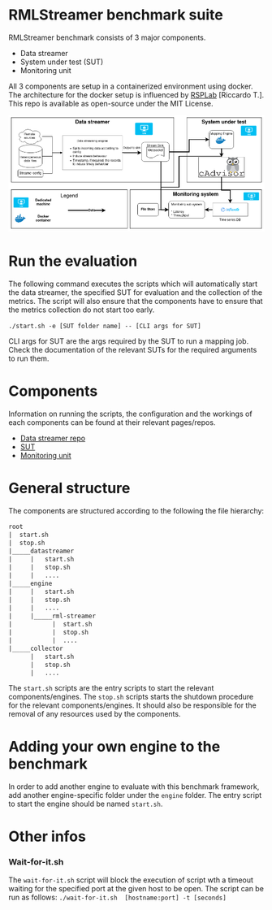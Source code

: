 # RMLStreamer benchmark suite 


RMLStreamer benchmark consists of 3 major components. 
* Data streamer 
* System under test (SUT) 
* Monitoring unit

All 3 components are setup in a containerized environment using docker. 
The architecture for the docker setup is influenced by [RSPLab](https://github.com/streamreasoning/rsplab) [Riccardo T.]. 
This repo is available as open-source under the MIT License. 

![Evaluation architecture](./resources/RMLStreamer_eval_archi.png)


# Run the evaluation 

The following command executes the scripts which will automatically start 
the data streamer, the specified SUT for evaluation 
and the collection of the metrics. The script will also ensure that the
components have to ensure that the metrics 
collection do not start too early.  

`./start.sh -e [SUT folder name] -- [CLI args for SUT]`

CLI args for SUT are the args required by the SUT to run a mapping job. 
Check the documentation of the relevant SUTs for the required arguments 
to run them. 


# Components

Information on running the scripts, the configuration and the workings of
each components can be found at their relevant pages/repos. 

* [Data streamer repo](https://github.com/s-minoo/datastreamer-rust)
* [SUT](engine/README.md)
* [Monitoring unit](collector/README.md)
  

# General structure 
The components are structured according to the following the file hierarchy:

```
root 
|  start.sh
|  stop.sh
|_____datastreamer 
|     |   start.sh 
|     |   stop.sh
|     |   ....
|_____engine
|     |   start.sh 
|     |   stop.sh
|     |   ....
|     |_____rml-streamer 
|           |  start.sh 
|           |  stop.sh
|           |  ....
|_____collector
      |   start.sh 
      |   stop.sh
      |   ....
```


The `start.sh` scripts are the entry scripts to start the relevant 
components/engines. 
The `stop.sh` scripts starts the shutdown procedure for the relevant 
components/engines. It should also be responsible for the removal of 
any resources used by the components. 



# Adding your own engine to the benchmark 
In order to add another engine to evaluate with this benchmark framework, 
add another engine-specific folder under the `engine` 
folder. The entry script to start the engine should be named `start.sh`. 



# Other infos

### **Wait-for-it.sh**
The `wait-for-it.sh` script will block the execution of script wth a
timeout waiting for the specified port at the given host to be open. 
The script can be run as follows: 
`./wait-for-it.sh  [hostname:port] -t [seconds] `






